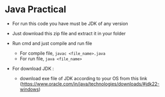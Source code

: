 # Java Practical

- For run this code you have must be JDK of any version
- Just download this zip file and extract it in your folder
- Run cmd and just compile and run file
  - For compile file, `javac <file_name>.java`
  - For run file, `java <file_name>`

- For download JDK :
  - download exe file of JDK according to your OS from this link (https://www.oracle.com/in/java/technologies/downloads/#jdk22-windows)

